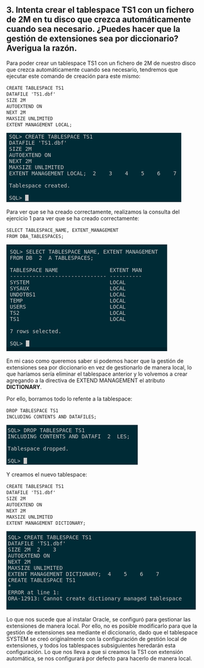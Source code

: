 ## 3. Intenta crear el tablespace TS1 con un fichero de 2M en tu disco que crezca automáticamente cuando sea necesario. ¿Puedes hacer que la gestión de extensiones sea por diccionario? Averigua la razón.

Para poder crear un tablespace TS1 con un fichero de 2M de nuestro disco que crezca automáticamente cuando sea necesario, tendremos que ejecutar este comando de creación para este mismo:

```
CREATE TABLESPACE TS1 
DATAFILE 'TS1.dbf' 
SIZE 2M 
AUTOEXTEND ON 
NEXT 2M 
MAXSIZE UNLIMITED 
EXTENT MANAGEMENT LOCAL;
```

![Oracle foto 5](img/5.png)

Para ver que se ha creado correctamente, realizamos la consulta del ejercicio 1 para ver que se ha creado correctamente:

```
SELECT TABLESPACE_NAME, EXTENT_MANAGEMENT 
FROM DBA_TABLESPACES;
```

![Oracle foto 6](img/6.png)

En mi caso como queremos saber si podemos hacer que la gestión de extensiones sea por diccionario en vez de gestionarlo de manera local, lo que haríamos sería eliminar el tablespace anterior y lo volvemos a crear agregando a la directiva de EXTEND MANAGEMENT el atributo **DICTIONARY**.

Por ello, borramos todo lo refente a la tablespace:

```
DROP TABLESPACE TS1 
INCLUDING CONTENTS AND DATAFILES;
```

![Oracle foto 7](img/7.png)

Y creamos el nuevo tablespace:

```
CREATE TABLESPACE TS1 
DATAFILE 'TS1.dbf' 
SIZE 2M 
AUTOEXTEND ON 
NEXT 2M 
MAXSIZE UNLIMITED 
EXTENT MANAGEMENT DICTIONARY;
```

![Oracle foto 8](img/8.png)

Lo que nos sucede que al instalar Oracle, se configuró para gestionar las extensiones de manera local. Por ello, no es posible modificarlo para que la gestión de extensiones sea mediante el diccionario, dado que el tablespace SYSTEM se creó originalmente con la configuración de gestión local de extensiones, y todos los tablespaces subsiguientes heredarán esta configuración. 
Lo que nos lleva a que si creamos la TS1 con extensión automática, se nos configurará por defecto para hacerlo de manera local. 